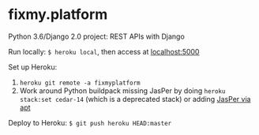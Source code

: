 # fixmy.platform

Python 3.6/Django 2.0 project: REST APIs with Django

Run locally: ```$ heroku local```, then access at [localhost:5000](http://localhost:5000)

Set up Heroku:
1. ```heroku git remote -a fixmyplatform```
2. Work around Python buildpack missing JasPer by doing `heroku stack:set cedar-14` (which is a deprecated stack) or adding [JasPer via apt](https://github.com/heroku/heroku-buildpack-python/issues/398#issuecomment-379708542)

Deploy to Heroku: ```$ git push heroku HEAD:master```
